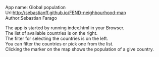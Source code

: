 App name: Global population</br>
Url:http://sebastianff.github.io/FEND-neighbourhood-map</br>
Author:Sebastian Farago</br>

The app is started by running index.html in your Browser.</br>
The list of available countries is on the right.</br>
The filter for selecting the countries is on the left.</br>
You can filter the countries or pick one from the list.</br>
Clicking the marker on the map shows the population of a give country.</br>
